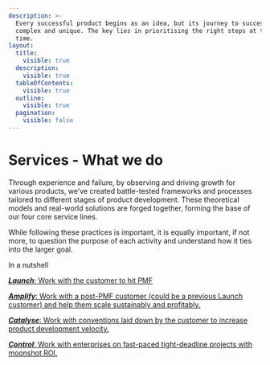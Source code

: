 ```yaml
---
description: >-
  Every successful product begins as an idea, but its journey to success is
  complex and unique. The key lies in prioritising the right steps at the right
  time.
layout:
  title:
    visible: true
  description:
    visible: true
  tableOfContents:
    visible: true
  outline:
    visible: true
  pagination:
    visible: false
---
```


# Services - What we do

Through experience and failure, by observing and driving growth for various products, we’ve created battle-tested frameworks and processes tailored to different stages of product development. These theoretical models and real-world solutions are forged together, forming the base of our four core service lines.&#x20;

While following these practices is important, it is equally important, if not more, to question the purpose of each activity and understand how it ties into the larger goal.&#x20;

In a nutshell

[_**Launch**:_  Work with the customer to hit PMF](launch-startups-and-early-stage-companies.md)

[_**Amplify**_: Work with a post-PMF customer (could be a previous Launch customer) and help them scale sustainably and profitably.](amplify-scaleups-and-hyper-growth-companies.md)

[_**Catalyse**_: Work with conventions laid down by the customer to increase product development velocity.](catalyse-for-companies-looking-for-staff-augmentation-services.md)

[_**Control**_: Work with enterprises on fast-paced tight-deadline projects with moonshot ROI.](control-fast-paced-tight-deadline-projects-with-moonshot-roi-potential.md)

